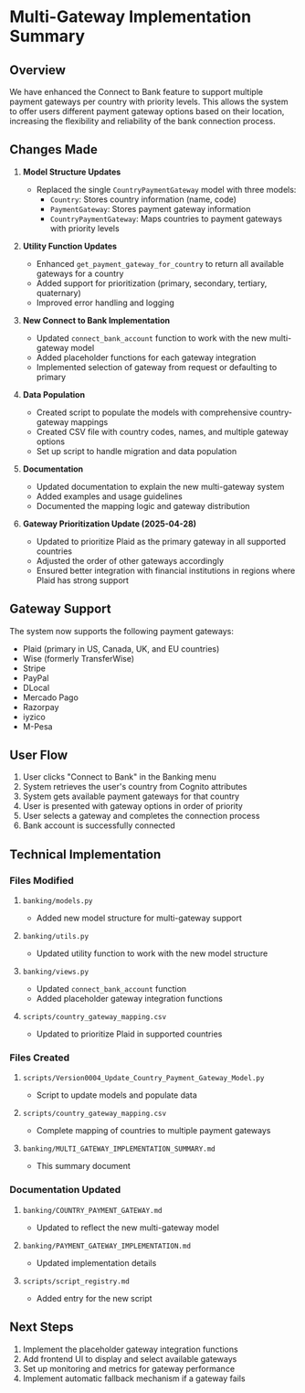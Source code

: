 # Multi-Gateway Implementation Summary

## Overview

We have enhanced the Connect to Bank feature to support multiple payment gateways per country with priority levels. This allows the system to offer users different payment gateway options based on their location, increasing the flexibility and reliability of the bank connection process.

## Changes Made

1. **Model Structure Updates**
   - Replaced the single `CountryPaymentGateway` model with three models:
     - `Country`: Stores country information (name, code)
     - `PaymentGateway`: Stores payment gateway information
     - `CountryPaymentGateway`: Maps countries to payment gateways with priority levels

2. **Utility Function Updates**
   - Enhanced `get_payment_gateway_for_country` to return all available gateways for a country
   - Added support for prioritization (primary, secondary, tertiary, quaternary)
   - Improved error handling and logging

3. **New Connect to Bank Implementation**
   - Updated `connect_bank_account` function to work with the new multi-gateway model
   - Added placeholder functions for each gateway integration
   - Implemented selection of gateway from request or defaulting to primary

4. **Data Population**
   - Created script to populate the models with comprehensive country-gateway mappings
   - Created CSV file with country codes, names, and multiple gateway options
   - Set up script to handle migration and data population

5. **Documentation**
   - Updated documentation to explain the new multi-gateway system
   - Added examples and usage guidelines
   - Documented the mapping logic and gateway distribution
   
6. **Gateway Prioritization Update (2025-04-28)**
   - Updated to prioritize Plaid as the primary gateway in all supported countries
   - Adjusted the order of other gateways accordingly 
   - Ensured better integration with financial institutions in regions where Plaid has strong support

## Gateway Support

The system now supports the following payment gateways:

- Plaid (primary in US, Canada, UK, and EU countries)
- Wise (formerly TransferWise)
- Stripe
- PayPal
- DLocal
- Mercado Pago
- Razorpay
- iyzico
- M-Pesa

## User Flow

1. User clicks "Connect to Bank" in the Banking menu
2. System retrieves the user's country from Cognito attributes
3. System gets available payment gateways for that country
4. User is presented with gateway options in order of priority
5. User selects a gateway and completes the connection process
6. Bank account is successfully connected

## Technical Implementation

### Files Modified

1. `banking/models.py`
   - Added new model structure for multi-gateway support

2. `banking/utils.py`
   - Updated utility function to work with the new model structure

3. `banking/views.py`
   - Updated `connect_bank_account` function
   - Added placeholder gateway integration functions

4. `scripts/country_gateway_mapping.csv`
   - Updated to prioritize Plaid in supported countries

### Files Created

1. `scripts/Version0004_Update_Country_Payment_Gateway_Model.py`
   - Script to update models and populate data

2. `scripts/country_gateway_mapping.csv`
   - Complete mapping of countries to multiple payment gateways

3. `banking/MULTI_GATEWAY_IMPLEMENTATION_SUMMARY.md`
   - This summary document

### Documentation Updated

1. `banking/COUNTRY_PAYMENT_GATEWAY.md`
   - Updated to reflect the new multi-gateway model

2. `banking/PAYMENT_GATEWAY_IMPLEMENTATION.md`
   - Updated implementation details

3. `scripts/script_registry.md`
   - Added entry for the new script

## Next Steps

1. Implement the placeholder gateway integration functions
2. Add frontend UI to display and select available gateways
3. Set up monitoring and metrics for gateway performance
4. Implement automatic fallback mechanism if a gateway fails 